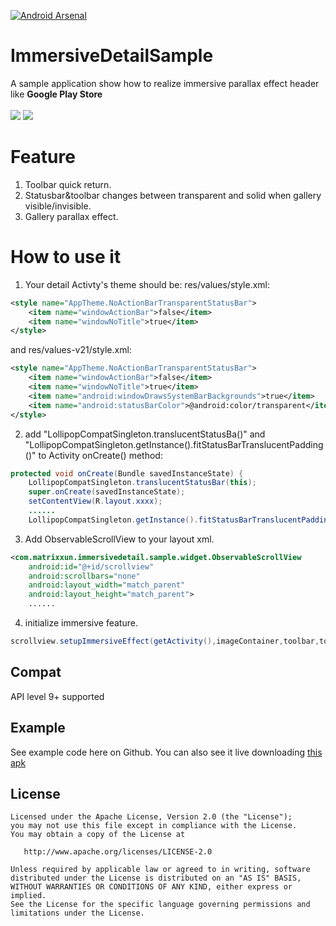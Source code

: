 [![Android Arsenal](https://img.shields.io/badge/Android%20Arsenal-ImmersiveDetailSample-brightgreen.svg?style=flat)](https://android-arsenal.com/details/3/5934)
# ImmersiveDetailSample
A sample application show how to realize immersive parallax effect header like **Google Play Store** <br>
<br>
![](https://github.com/matrixxun/ImmersiveDetailSample/raw/master/art/demo.gif) ![](https://github.com/matrixxun/ImmersiveDetailSample/raw/master/art/demo01.gif)

# Feature
1. Toolbar quick return.
2. Statusbar&toolbar changes between transparent and solid when gallery visible/invisible.
3. Gallery parallax effect.

# How to use it
1. Your detail Activty's theme should be:
res/values/style.xml:
``` xml
<style name="AppTheme.NoActionBarTransparentStatusBar">
    <item name="windowActionBar">false</item>
    <item name="windowNoTitle">true</item>
</style>
```
and res/values-v21/style.xml:
``` xml
<style name="AppTheme.NoActionBarTransparentStatusBar">
    <item name="windowActionBar">false</item>    
    <item name="windowNoTitle">true</item>   
    <item name="android:windowDrawsSystemBarBackgrounds">true</item>    
    <item name="android:statusBarColor">@android:color/transparent</item>
</style>
```
2. add "LollipopCompatSingleton.translucentStatusBa()" and  "LollipopCompatSingleton.getInstance().fitStatusBarTranslucentPadding()" to Activity onCreate() method:
``` java
protected void onCreate(Bundle savedInstanceState) {    
    LollipopCompatSingleton.translucentStatusBar(this);    
    super.onCreate(savedInstanceState); 
    setContentView(R.layout.xxxx);
    ......
    LollipopCompatSingleton.getInstance().fitStatusBarTranslucentPadding(toolbar, this);
```
3. Add ObservableScrollView to your layout xml.
``` xml
<com.matrixxun.immersivedetail.sample.widget.ObservableScrollView        
    android:id="@+id/scrollview"        
    android:scrollbars="none"        
    android:layout_width="match_parent"        
    android:layout_height="match_parent">
    ......
```
4. initialize immersive feature.
``` java
scrollview.setupImmersiveEffect(getActivity(),imageContainer,toolbar,toolbarColor,toolbarTitle);
```

## Compat
API level 9+ supported

## Example
See example code here on Github. You can also see it live downloading [this apk](https://raw.githubusercontent.com/matrixxun/ImmersiveDetailSample/master/art/app-debug.apk)

License
--------


    Licensed under the Apache License, Version 2.0 (the "License");
    you may not use this file except in compliance with the License.
    You may obtain a copy of the License at

       http://www.apache.org/licenses/LICENSE-2.0

    Unless required by applicable law or agreed to in writing, software
    distributed under the License is distributed on an "AS IS" BASIS,
    WITHOUT WARRANTIES OR CONDITIONS OF ANY KIND, either express or implied.
    See the License for the specific language governing permissions and
    limitations under the License.
